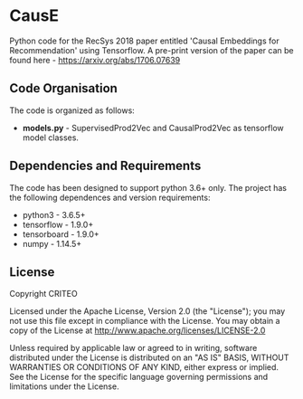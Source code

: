 # CausE

Python code for the RecSys 2018 paper entitled 'Causal Embeddings for Recommendation' using Tensorflow. A pre-print version of the paper can be found here - https://arxiv.org/abs/1706.07639


## Code Organisation
The code is organized as follows:
- **models.py** - SupervisedProd2Vec and CausalProd2Vec as tensorflow model classes.

## Dependencies and Requirements
The code has been designed to support python 3.6+ only. The project has the following dependences and version requirements:

- python3 - 3.6.5+
- tensorflow - 1.9.0+
- tensorboard - 1.9.0+
- numpy - 1.14.5+



## License

Copyright CRITEO

Licensed under the Apache License, Version 2.0 (the "License"); you may not use this file except in compliance with the License. You may obtain a copy of the License at http://www.apache.org/licenses/LICENSE-2.0

Unless required by applicable law or agreed to in writing, software distributed under the License is distributed on an "AS IS" BASIS, WITHOUT WARRANTIES OR CONDITIONS OF ANY KIND, either express or implied.
See the License for the specific language governing permissions and limitations under the License.
